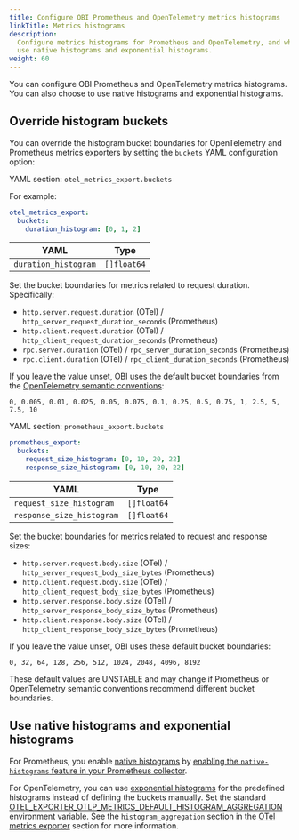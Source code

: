 ```yaml
---
title: Configure OBI Prometheus and OpenTelemetry metrics histograms
linkTitle: Metrics histograms
description:
  Configure metrics histograms for Prometheus and OpenTelemetry, and whether to
  use native histograms and exponential histograms.
weight: 60
---
```


You can configure OBI Prometheus and OpenTelemetry metrics histograms. You can
also choose to use native histograms and exponential histograms.

## Override histogram buckets

You can override the histogram bucket boundaries for OpenTelemetry and
Prometheus metrics exporters by setting the `buckets` YAML configuration option:

YAML section: `otel_metrics_export.buckets`

For example:

```yaml
otel_metrics_export:
  buckets:
    duration_histogram: [0, 1, 2]
```

| YAML                 | Type        |
| -------------------- | ----------- |
| `duration_histogram` | `[]float64` |

Set the bucket boundaries for metrics related to request duration. Specifically:

- `http.server.request.duration` (OTel) / `http_server_request_duration_seconds`
  (Prometheus)
- `http.client.request.duration` (OTel) / `http_client_request_duration_seconds`
  (Prometheus)
- `rpc.server.duration` (OTel) / `rpc_server_duration_seconds` (Prometheus)
- `rpc.client.duration` (OTel) / `rpc_client_duration_seconds` (Prometheus)

If you leave the value unset, OBI uses the default bucket boundaries from the
[OpenTelemetry semantic conventions](https://github.com/open-telemetry/opentelemetry-specification/blob/main/specification/metrics/semantic_conventions/http-metrics.md):

```text
0, 0.005, 0.01, 0.025, 0.05, 0.075, 0.1, 0.25, 0.5, 0.75, 1, 2.5, 5, 7.5, 10
```

YAML section: `prometheus_export.buckets`

```yaml
prometheus_export:
  buckets:
    request_size_histogram: [0, 10, 20, 22]
    response_size_histogram: [0, 10, 20, 22]
```

| YAML                      | Type        |
| ------------------------- | ----------- |
| `request_size_histogram`  | `[]float64` |
| `response_size_histogram` | `[]float64` |

Set the bucket boundaries for metrics related to request and response sizes:

- `http.server.request.body.size` (OTel) / `http_server_request_body_size_bytes`
  (Prometheus)
- `http.client.request.body.size` (OTel) / `http_client_request_body_size_bytes`
  (Prometheus)
- `http.server.response.body.size` (OTel) /
  `http_server_response_body_size_bytes` (Prometheus)
- `http.client.response.body.size` (OTel) /
  `http_client_response_body_size_bytes` (Prometheus)

If you leave the value unset, OBI uses these default bucket boundaries:

```text
0, 32, 64, 128, 256, 512, 1024, 2048, 4096, 8192
```

These default values are UNSTABLE and may change if Prometheus or OpenTelemetry
semantic conventions recommend different bucket boundaries.

## Use native histograms and exponential histograms

For Prometheus, you enable
[native histograms](https://prometheus.io/docs/concepts/metric_types/#histogram)
by
[enabling the `native-histograms` feature in your Prometheus collector](https://prometheus.io/docs/prometheus/latest/feature_flags/#native-histograms).

For OpenTelemetry, you can use
[exponential histograms](https://opentelemetry.io/docs/specs/otel/metrics/data-model/#exponentialhistogram)
for the predefined histograms instead of defining the buckets manually. Set the
standard
[OTEL_EXPORTER_OTLP_METRICS_DEFAULT_HISTOGRAM_AGGREGATION](https://opentelemetry.io/docs/specs/otel/metrics/sdk_exporters/otlp/#additional-configuration)
environment variable. See the `histogram_aggregation` section in the
[OTel metrics exporter](../export-data/) section for more information.
